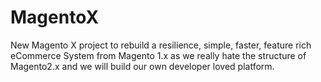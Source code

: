 # MagentoX
New Magento X project to rebuild a resilience, simple, faster, feature rich eCommerce System from Magento 1.x as we really hate the structure of Magento2.x and we will build our own developer loved platform.
